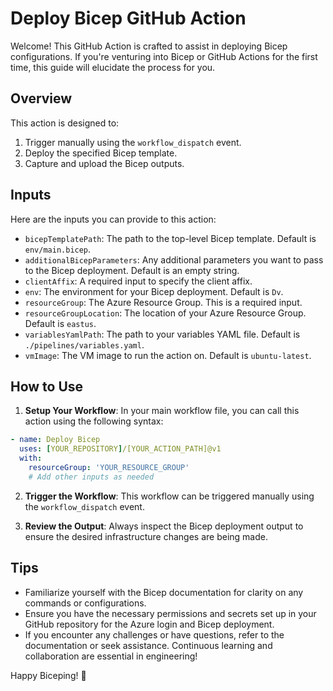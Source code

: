 # Deploy Bicep GitHub Action

Welcome! This GitHub Action is crafted to assist in deploying Bicep configurations. If you're venturing into Bicep or GitHub Actions for the first time, this guide will elucidate the process for you.

## Overview

This action is designed to:

1. Trigger manually using the `workflow_dispatch` event.
2. Deploy the specified Bicep template.
3. Capture and upload the Bicep outputs.

## Inputs

Here are the inputs you can provide to this action:

- `bicepTemplatePath`: The path to the top-level Bicep template. Default is `env/main.bicep`.
- `additionalBicepParameters`: Any additional parameters you want to pass to the Bicep deployment. Default is an empty string.
- `clientAffix`: A required input to specify the client affix.
- `env`: The environment for your Bicep deployment. Default is `Dv`.
- `resourceGroup`: The Azure Resource Group. This is a required input.
- `resourceGroupLocation`: The location of your Azure Resource Group. Default is `eastus`.
- `variablesYamlPath`: The path to your variables YAML file. Default is `./pipelines/variables.yaml`.
- `vmImage`: The VM image to run the action on. Default is `ubuntu-latest`.

## How to Use

1. **Setup Your Workflow**: In your main workflow file, you can call this action using the following syntax:

```yaml
- name: Deploy Bicep
  uses: [YOUR_REPOSITORY]/[YOUR_ACTION_PATH]@v1
  with:
    resourceGroup: 'YOUR_RESOURCE_GROUP'
    # Add other inputs as needed
```

2. **Trigger the Workflow**: This workflow can be triggered manually using the `workflow_dispatch` event.

3. **Review the Output**: Always inspect the Bicep deployment output to ensure the desired infrastructure changes are being made.

## Tips

- Familiarize yourself with the Bicep documentation for clarity on any commands or configurations.
- Ensure you have the necessary permissions and secrets set up in your GitHub repository for the Azure login and Bicep deployment.
- If you encounter any challenges or have questions, refer to the documentation or seek assistance. Continuous learning and collaboration are essential in engineering!

Happy Biceping! 💪
